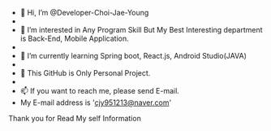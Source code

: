 - 👋 Hi, I’m @Developer-Choi-Jae-Young
- 
- 👀 I’m interested in Any Program Skill But My Best Interesting department is Back-End, Mobile Application.
- 
- 🌱 I’m currently learning Spring boot, React.js, Android Studio(JAVA)
- 
- 💞️ This GitHub is Only Personal Project.
- 
- 📫 If you want to reach me, please send E-mail.
- My E-mail address is 'cjy951213@naver.com'

Thank you for Read My self Information

<!---
Developer-Choi-Jae-Young/Developer-Choi-Jae-Young is a ✨ special ✨ repository because its `README.md` (this file) appears on your GitHub profile.
You can click the Preview link to take a look at your changes.
--->
